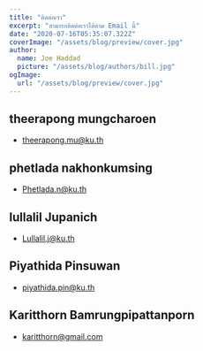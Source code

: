 ```yaml
---
title: "ติดต่อเรา"
excerpt: "สามารถติดต่อเราได้ตาม Email นี้"
date: "2020-07-16T05:35:07.322Z"
coverImage: "/assets/blog/preview/cover.jpg"
author:
  name: Joe Haddad
  picture: "/assets/blog/authors/bill.jpg"
ogImage:
  url: "/assets/blog/preview/cover.jpg"
---
```



## theerapong mungcharoen
 - theerapong.mu@ku.th

## phetlada nakhonkumsing
 - Phetlada.n@ku.th

## lullalil Jupanich
 - Lullalil.j@ku.th

 ## Piyathida Pinsuwan
  - piyathida.pin@ku.th

## Karitthorn Bamrungpipattanporn
 - karitthorn@gmail.com
